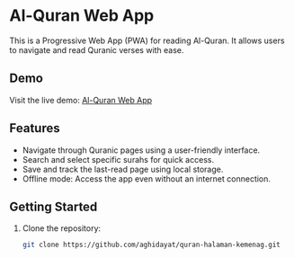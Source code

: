 # Al-Quran Web App

This is a Progressive Web App (PWA) for reading Al-Quran. It allows users to navigate and read Quranic verses with ease.

## Demo

Visit the live demo: [Al-Quran Web App](https://quran.aghansolusiutama.com/)

## Features

- Navigate through Quranic pages using a user-friendly interface.
- Search and select specific surahs for quick access.
- Save and track the last-read page using local storage.
- Offline mode: Access the app even without an internet connection.

## Getting Started

1. Clone the repository:

   ```bash
   git clone https://github.com/aghidayat/quran-halaman-kemenag.git
